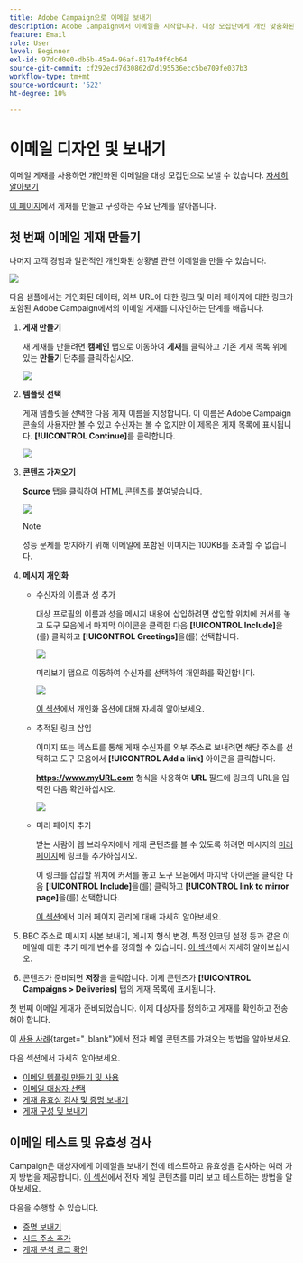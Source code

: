 ```yaml
---
title: Adobe Campaign으로 이메일 보내기
description: Adobe Campaign에서 이메일을 시작합니다. 대상 모집단에게 개인 맞춤화된 이메일을 전송합니다.
feature: Email
role: User
level: Beginner
exl-id: 97dcd0e0-db5b-45a4-96af-817e49f6cb64
source-git-commit: cf292ecd7d30862d7d195536ecc5be709fe037b3
workflow-type: tm+mt
source-wordcount: '522'
ht-degree: 10%

---
```


# 이메일 디자인 및 보내기

이메일 게재를 사용하면 개인화된 이메일을 대상 모집단으로 보낼 수 있습니다. [자세히 알아보기](../send/send.md)

[이 페이지](../start/create-message.md)에서 게재를 만들고 구성하는 주요 단계를 알아봅니다.

## 첫 번째 이메일 게재 만들기

나머지 고객 경험과 일관적인 개인화된 상황별 관련 이메일을 만들 수 있습니다.

![](assets/new-email-content.png)


다음 샘플에서는 개인화된 데이터, 외부 URL에 대한 링크 및 미러 페이지에 대한 링크가 포함된 Adobe Campaign에서의 이메일 게재를 디자인하는 단계를 배웁니다.

1. **게재 만들기**

   새 게재를 만들려면 **캠페인** 탭으로 이동하여 **게재**&#x200B;를 클릭하고 기존 게재 목록 위에 있는 **만들기** 단추를 클릭하십시오.

   ![](assets/delivery_step_1.png)

1. **템플릿 선택**

   게재 템플릿을 선택한 다음 게재 이름을 지정합니다. 이 이름은 Adobe Campaign 콘솔의 사용자만 볼 수 있고 수신자는 볼 수 없지만 이 제목은 게재 목록에 표시됩니다. **[!UICONTROL Continue]**&#x200B;를 클릭합니다.

   ![](assets/dce_delivery_model.png)

1. **콘텐츠 가져오기**

   **Source** 탭을 클릭하여 HTML 콘텐츠를 붙여넣습니다.

   ![](assets/paste-content.png)

   >[!NOTE]
   >
   >성능 문제를 방지하기 위해 이메일에 포함된 이미지는 100KB를 초과할 수 없습니다.

1. **메시지 개인화**

   * 수신자의 이름과 성 추가

     대상 프로필의 이름과 성을 메시지 내용에 삽입하려면 삽입할 위치에 커서를 놓고 도구 모음에서 마지막 아이콘을 클릭한 다음 **[!UICONTROL Include]**&#x200B;을(를) 클릭하고 **[!UICONTROL Greetings]**&#x200B;을(를) 선택합니다.

     ![](assets/include-greetings.png)

     미리보기 탭으로 이동하여 수신자를 선택하여 개인화를 확인합니다.

     ![](assets/perso-check.png)

     [이 섹션](personalize.md)에서 개인화 옵션에 대해 자세히 알아보세요.

   * 추적된 링크 삽입

     이미지 또는 텍스트를 통해 게재 수신자를 외부 주소로 보내려면 해당 주소를 선택하고 도구 모음에서 **[!UICONTROL Add a link]** 아이콘을 클릭합니다.

     **https://www.myURL.com** 형식을 사용하여 **URL** 필드에 링크의 URL을 입력한 다음 확인하십시오.

     ![](assets/add-a-link.png)

   * 미러 페이지 추가

     받는 사람이 웹 브라우저에서 게재 콘텐츠를 볼 수 있도록 하려면 메시지의 [미러 페이지](mirror-page.md)에 링크를 추가하십시오.

     이 링크를 삽입할 위치에 커서를 놓고 도구 모음에서 마지막 아이콘을 클릭한 다음 **[!UICONTROL Include]**&#x200B;을(를) 클릭하고 **[!UICONTROL link to mirror page]**&#x200B;을(를) 선택합니다.

     [이 섹션](mirror-page.md#link-to-mirror-page)에서 미러 페이지 관리에 대해 자세히 알아보세요.

1. BBC 주소로 메시지 사본 보내기, 메시지 형식 변경, 특정 인코딩 설정 등과 같은 이메일에 대한 추가 매개 변수를 정의할 수 있습니다. [이 섹션](email-parameters.md)에서 자세히 알아보십시오.

1. 콘텐츠가 준비되면 **저장**&#x200B;을 클릭합니다. 이제 콘텐츠가 **[!UICONTROL Campaigns > Deliveries]** 탭의 게재 목록에 표시됩니다.

첫 번째 이메일 게재가 준비되었습니다. 이제 대상자를 정의하고 게재를 확인하고 전송해야 합니다.

이 [사용 사례](https://experienceleague.adobe.com/docs/campaign/automation/workflows/use-cases/deliveries/load-delivery-content.html){target="_blank"}에서 전자 메일 콘텐츠를 가져오는 방법을 알아보세요.

다음 섹션에서 자세히 알아보세요.

<!--[Design an email in Campaign]-->
* [이메일 템플릿 만들기 및 사용](../send/create-templates.md)
* [이메일 대상자 선택](../audiences/gs-audiences.md)
* [게재 유효성 검사 및 증명 보내기](preview-and-proof.md)
* [게재 구성 및 보내기](configure-and-send.md)

## 이메일 테스트 및 유효성 검사

Campaign은 대상자에게 이메일을 보내기 전에 테스트하고 유효성을 검사하는 여러 가지 방법을 제공합니다. [이 섹션](../send/preview-and-proof.md)에서 전자 메일 콘텐츠를 미리 보고 테스트하는 방법을 알아보세요.

다음을 수행할 수 있습니다.

* [증명 보내기](preview-and-proof.md)
* [시드 주소 추가](../audiences/test-profiles.md)
* [게재 분석 로그 확인](delivery-analysis.md)

